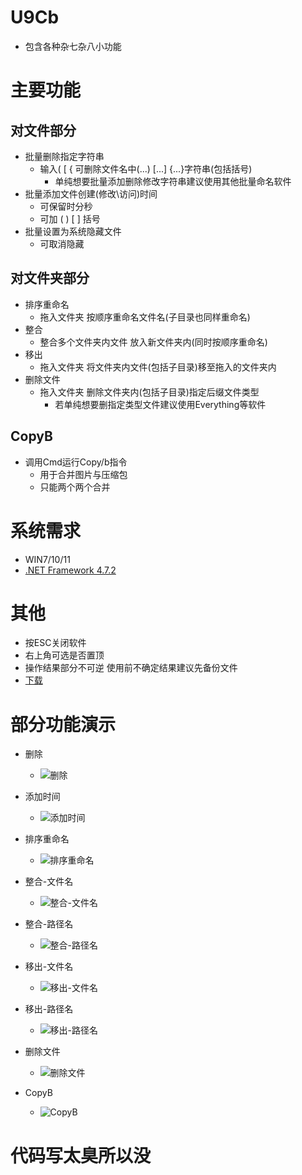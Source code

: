 # U9Cb
* 包含各种杂七杂八小功能
# 主要功能
## 对文件部分
  * 批量删除指定字符串
    * 输入( [ { 可删除文件名中(...) [...] {...}字符串(包括括号)
      * 单纯想要批量添加删除修改字符串建议使用其他批量命名软件 
  * 批量添加文件创建(修改\访问)时间
    * 可保留时分秒
    * 可加 ( ) [ ] 括号
  * 批量设置为系统隐藏文件
    * 可取消隐藏
## 对文件夹部分
  * 排序重命名
    * 拖入文件夹 按顺序重命名文件名(子目录也同样重命名)
  * 整合
    * 整合多个文件夹内文件 放入新文件夹内(同时按顺序重命名)
  * 移出
    * 拖入文件夹 将文件夹内文件(包括子目录)移至拖入的文件夹内
  * 删除文件
    * 拖入文件夹 删除文件夹内(包括子目录)指定后缀文件类型
      * 若单纯想要删指定类型文件建议使用Everything等软件
## CopyB
  * 调用Cmd运行Copy/b指令
    * 用于合并图片与压缩包
    * 只能两个两个合并

# 系统需求
* WIN7/10/11
* [.NET Framework 4.7.2](https://dotnet.microsoft.com/en-us/download/dotnet-framework/net472)

# 其他
* 按ESC关闭软件
* 右上角可选是否置顶
* 操作结果部分不可逆 使用前不确定结果建议先备份文件
* [下载](https://github.com/UU9i/U9Cb/releases)
 

# 部分功能演示
* 删除
  * ![删除](https://github.com/UU9i/U9Cb/blob/main/images/%E5%AF%B9%E6%96%87%E4%BB%B6-%E5%88%A0%E9%99%A4.gif)

* 添加时间
  * ![添加时间](https://github.com/UU9i/U9Cb/blob/main/images/%E5%AF%B9%E6%96%87%E4%BB%B6-%E6%B7%BB%E5%8A%A0%E6%97%B6%E9%97%B4.gif)

* 排序重命名
  * ![排序重命名](https://github.com/UU9i/U9Cb/blob/main/images/%E5%AF%B9%E6%96%87%E4%BB%B6%E5%A4%B9-%E6%8E%92%E5%BA%8F%E9%87%8D%E5%91%BD%E5%90%8D.gif)

* 整合-文件名
  * ![整合-文件名](https://github.com/UU9i/U9Cb/blob/main/images/%E5%AF%B9%E6%96%87%E4%BB%B6%E5%A4%B9-%E6%95%B4%E5%90%88.gif)

* 整合-路径名
  * ![整合-路径名](https://github.com/UU9i/U9Cb/blob/main/images/%E5%AF%B9%E6%96%87%E4%BB%B6%E5%A4%B9-%E6%95%B4%E5%90%882.gif)

* 移出-文件名
  * ![移出-文件名](https://github.com/UU9i/U9Cb/blob/main/images/%E5%AF%B9%E6%96%87%E4%BB%B6%E5%A4%B9-%E6%96%87%E4%BB%B6%E5%90%8D%E7%A7%BB%E5%87%BA.gif)

* 移出-路径名
  * ![移出-路径名](https://github.com/UU9i/U9Cb/blob/main/images/%E5%AF%B9%E6%96%87%E4%BB%B6%E5%A4%B9-%E8%B7%AF%E5%BE%84%E5%90%8D%E7%A7%BB%E5%87%BA.gif)

* 删除文件
  * ![删除文件](https://github.com/UU9i/U9Cb/blob/main/images/%E5%AF%B9%E6%96%87%E4%BB%B6%E5%A4%B9-%E5%88%A0%E9%99%A4%E6%96%87%E4%BB%B6.gif)

* CopyB
  * ![CopyB](https://github.com/UU9i/U9Cb/blob/main/images/CopyB.gif)

# 代码写太臭所以没 

 
